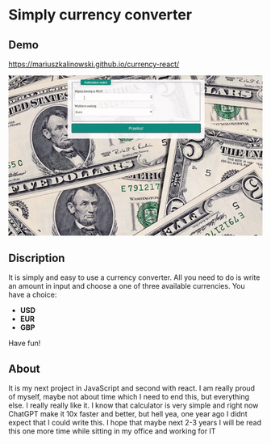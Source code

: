 # Simply currency converter

## Demo 
https://mariuszkalinowski.github.io/currency-react/

![Show how it works](./src/images/works.gif)
## Discription 

It is simply and easy to use a currency converter. All you need to do is write an amount in input and choose a one of three available currencies. 
You have a choice:
- **USD** 
- **EUR**
- **GBP**

Have fun! 

## About

It is my next project in JavaScript and second with react. I am really proud of myself, maybe not about time which I need to end this, but everything else. I really really like it. I know that calculator is very simple and right now ChatGPT make it 10x faster and better, but hell yea, one year ago I didnt expect that I could write this. 
I hope that maybe next 2-3 years I will be read this one more time while sitting in my office and working for IT
